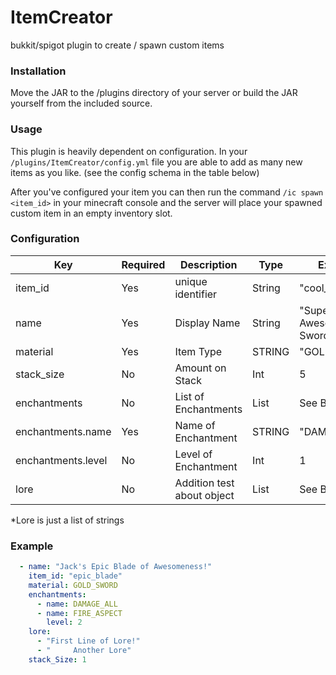 # ItemCreator
bukkit/spigot plugin to create / spawn custom items

### Installation

Move the JAR to the /plugins directory of your server or build the JAR yourself from the included source.

### Usage

This plugin is heavily dependent on configuration.  In your `/plugins/ItemCreator/config.yml` file you are able to
add as many new items as you like. (see the config schema in the table below)

After you've configured your item you can then run the command `/ic spawn <item_id>` in your minecraft console and
the server will place your spawned custom item in an empty inventory slot.

### Configuration

| Key           | Required      | Description       | Type   | Example | Default |
| ------------- | ------------- | ----------------- | ------ | ------- | ------- |
| item_id       | Yes           | unique identifier | String | "cool_sword" | |
| name          | Yes           | Display Name      | String | "Super Awesome Sword" | |
| material      | Yes           | Item Type         | STRING | "GOLD_SWORD" | |
| stack_size    | No            | Amount on Stack   | Int    | 5 | 1 |
| enchantments  | No            | List of Enchantments | List | See Below | |
| enchantments.name | Yes       | Name of Enchantment | STRING | "DAMAGE_ALL" | | 
| enchantments.level | No       | Level of Enchantment | Int | 1 | Lowest Available |
| lore          | No            | Addition test about object | List | See Below* |

*Lore is just a list of strings


### Example

```yaml
  - name: "Jack's Epic Blade of Awesomeness!"
    item_id: "epic_blade"
    material: GOLD_SWORD
    enchantments:
      - name: DAMAGE_ALL
      - name: FIRE_ASPECT
        level: 2
    lore:
      - "First Line of Lore!"
      - "     Another Lore"
    stack_Size: 1
```
